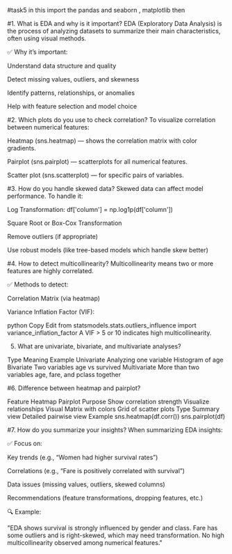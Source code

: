 #task5 
in this import the pandas and seaborn , matplotlib
then 

#1. What is EDA and why is it important?
EDA (Exploratory Data Analysis) is the process of analyzing datasets to summarize their main characteristics, often using visual methods.

✅ Why it’s important:

Understand data structure and quality

Detect missing values, outliers, and skewness

Identify patterns, relationships, or anomalies

Help with feature selection and model choice

#2. Which plots do you use to check correlation?
To visualize correlation between numerical features:

Heatmap (sns.heatmap) — shows the correlation matrix with color gradients.

Pairplot (sns.pairplot) — scatterplots for all numerical features.

Scatter plot (sns.scatterplot) — for specific pairs of variables.

#3. How do you handle skewed data?
Skewed data can affect model performance. To handle it:

Log Transformation: df['column'] = np.log1p(df['column'])

Square Root or Box-Cox Transformation

Remove outliers (if appropriate)

Use robust models (like tree-based models which handle skew better)

#4. How to detect multicollinearity?
Multicollinearity means two or more features are highly correlated.

✅ Methods to detect:

Correlation Matrix (via heatmap)

Variance Inflation Factor (VIF):

python
Copy
Edit
from statsmodels.stats.outliers_influence import variance_inflation_factor
A VIF > 5 or 10 indicates high multicollinearity.

5. What are univariate, bivariate, and multivariate analyses?

Type	Meaning	Example
Univariate	Analyzing one variable	Histogram of age
Bivariate	Two variables	age vs survived
Multivariate	More than two variables	age, fare, and pclass together


#6. Difference between heatmap and pairplot?

Feature	Heatmap	Pairplot
Purpose	Show correlation strength	Visualize relationships
Visual	Matrix with colors	Grid of scatter plots
Type	Summary view	Detailed pairwise view
Example	sns.heatmap(df.corr())	sns.pairplot(df)


#7. How do you summarize your insights?
When summarizing EDA insights:

✅ Focus on:

Key trends (e.g., “Women had higher survival rates”)

Correlations (e.g., “Fare is positively correlated with survival”)

Data issues (missing values, outliers, skewed columns)

Recommendations (feature transformations, dropping features, etc.)

🔍 Example:

"EDA shows survival is strongly influenced by gender and class. Fare has some outliers and is right-skewed, which may need transformation. No high multicollinearity observed among numerical features."
